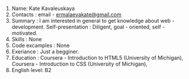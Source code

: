 1. Name: Kate Kavaleuskaya
2. Contacts : email - ermalaevakate@gmail.com
3. Summary : I am interested in general to get knowledge about web - development.
Self-presentation : Diligent, goal - oriented, self - motivated.  
4. Skills : None
5. Code excamples : None
6. Exeriance : Just a begginer.
7. Education : Coursera - Introduction to HTML5 (University of Michigan), Coursera - Introduction to CSS (University of Michigan), 
8. English level: B2